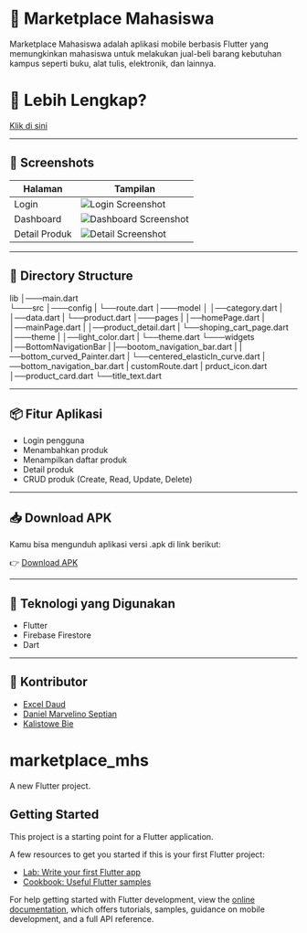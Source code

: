 
# 📱 Marketplace Mahasiswa

Marketplace Mahasiswa adalah aplikasi mobile berbasis Flutter yang memungkinkan mahasiswa untuk melakukan jual-beli barang kebutuhan kampus seperti buku, alat tulis, elektronik, dan lainnya.

# 📄 Lebih Lengkap?

[Klik di sini](https://dent-bag-f72.notion.site/MyMarket-23e40d42b1ed808497a7f9e31dafb2a5?source=copy_link)

---

## 📸 Screenshots

| Halaman | Tampilan |
|--------|----------|
| Login | ![Login Screenshot](screenshots/login.png) |
| Dashboard | ![Dashboard Screenshot](screenshots/dashboard.png) |
| Detail Produk | ![Detail Screenshot](screenshots/detail.png) |


---

## 📁 Directory Structure

lib
│───main.dart    
└───src
    │───config
    |    └──route.dart
    │───model
    │    │──category.dart
    |    │──data.dart
    |    └──product.dart
    │───pages
    |    │──homePage.dart
    |    │──mainPage.dart
    |    │──product_detail.dart
    |    └──shoping_cart_page.dart
    │───theme
    |    │──light_color.dart
    |    └──theme.dart
    └───widgets
         │──BottomNavigationBar
         |   |──bootom_navigation_bar.dart
         |   |──bottom_curved_Painter.dart
         |   └──centered_elasticIn_curve.dart
         |──bottom_navigation_bar.dart
         |  customRoute.dart
         |  prduct_icon.dart
         │──product_card.dart
         └──title_text.dart

---

## 📦 Fitur Aplikasi

- Login pengguna
- Menambahkan produk
- Menampilkan daftar produk
- Detail produk
- CRUD produk (Create, Read, Update, Delete)

---

## 📥 Download APK

Kamu bisa mengunduh aplikasi versi .apk di link berikut:

👉 [Download APK](https://github.com/ExceldaudMassi-Star/marketplace_mhs/releases/download/Beta/Marketplace_Mhs.apk)


---

## 🚀 Teknologi yang Digunakan

- Flutter
- Firebase Firestore
- Dart

---

## 🙌 Kontributor

- [Excel Daud](https://github.com/ExceldaudMassi-Star)
- [Daniel Marvelino Septian](https://github.com/vlinno)
- [Kalistowe Bie](https://github.com/kalistow)

# marketplace_mhs

A new Flutter project.

## Getting Started

This project is a starting point for a Flutter application.

A few resources to get you started if this is your first Flutter project:

- [Lab: Write your first Flutter app](https://docs.flutter.dev/get-started/codelab)
- [Cookbook: Useful Flutter samples](https://docs.flutter.dev/cookbook)

For help getting started with Flutter development, view the
[online documentation](https://docs.flutter.dev/), which offers tutorials,
samples, guidance on mobile development, and a full API reference.